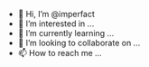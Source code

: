 - 👋 Hi, I’m @imperfact
- 👀 I’m interested in ...
- 🌱 I’m currently learning ...
- 💞️ I’m looking to collaborate on ...
- 📫 How to reach me ...

<!---
imperfact/imperfact is a ✨ special ✨ repository because its `README.md` (this file) appears on your GitHub profile.
You can click the Preview link to take a look at your changes.
--->
